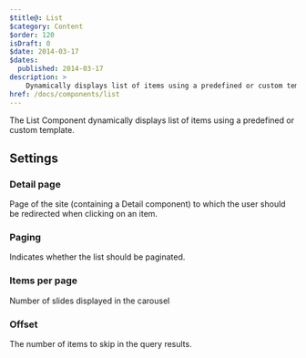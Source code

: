 ```yaml
---
$title@: List
$category: Content
$order: 120
isDraft: 0
$date: 2014-03-17
$dates:
  published: 2014-03-17
description: >
    Dynamically displays list of items using a predefined or custom template
href: /docs/components/list
---
```

<p>The List Component dynamically displays list of items using a predefined or custom template.</p>
<div class="md-col-5 col-12">
<amp-img width=446 height=794 src="/static/img/components/list.png" layout="responsive"></amp-img>
</div>
<h2 class="mt4 mb4">Settings</h2>
<h3 class="mb3 mt3">Detail page</h3>
Page of the site (containing a Detail component) to which the user should be redirected when clicking on an item.
<h3 class="mb3 mt3">Paging</h3>
Indicates whether the list should be paginated.
<h3 class="mb3 mt3">Items per page</h3>
Number of slides displayed in the carousel
<h3 class="mb3 mt3">Offset</h3>
The number of items to skip in the query results.
